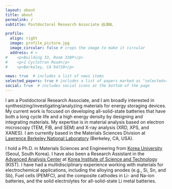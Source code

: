 ```yaml
---
layout: about
title: about
permalink: /
subtitle: Postdoctoral Research Associate @LBNL

profile:
  align: right
  image: profile_picture.jpg
  image_circular: false # crops the image to make it circular
  address: # >
#    <p>Building 33, Room 338P</p>
#    <p>1 Cyclotron Road</p>
#    <p>Berkeley, CA 94720</p>

news: true  # includes a list of news items
selected_papers: true # includes a list of papers marked as "selected={true}"
social: true  # includes social icons at the bottom of the page
---
```


I am a Postdoctoral Research Associate, and I am broadly interested in synthesizing/investigating/analyzing materials for energy storaging devices. My current work is focused on developing all-solid-state batteries that have both a long cycle life and a high energy density by designing and integrating materials. My expertise is in material analysis based on electron microscopy (TEM, FIB, and SEM) and X-ray analysis (XRD, XPS, and XANES). I am currently based in the Materials Sciences Division at [Lawrence Berkeley National Laboratory](https://www.lbl.gov) (Berkeley, CA, USA).

I hold a Ph.D. in Materials Sciences and Engineering from [Korea University](https://www.korea.ac.kr) (Seoul, South Korea). I have also been a Research Assistant in the [Advanced Analysis Center](https://aac.kist.re.kr/eng/index) at [Korea Institute of Science and Technology](https://eng.kist.re.kr/eng/) (KIST). I have had a multidisciplinary experience working with materials for electrochemical applications, including the alloying anodes (e.g., Si, Sn, and Sb), Fuel cells (PEMFC), and the composite cathodes in Li- and Na-ion batteries, and the solid electrolytes for all-solid-state Li metal batteries.

<!---1
Also I have been investigating the relationship between synthesis parameters and the material properties of the reaction product that control the activity and degradations of electrochemical reactions for energy storage materials. 
-->